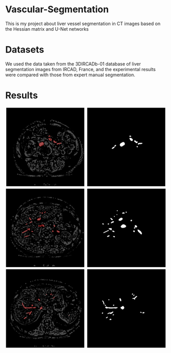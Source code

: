 # Vascular-Segmentation
This is my project about liver vessel segmentation in CT images based on the Hessian matrix and U-Net networks

# Datasets
We used the data taken from the 3DIRCADb-01 database of liver segmentation images from IRCAD, France, and the experimental results were compared with those from expert manual segmentation.

# Results
![result1](Figures/1.png "")
![result2](Figures/2.png "")
![result3](Figures/3.png "")
